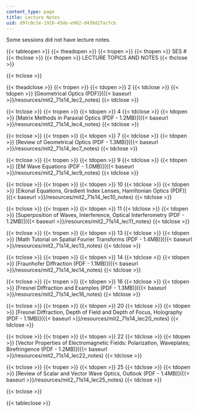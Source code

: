 ```yaml
---
content_type: page
title: Lecture Notes
uid: d97c0c1e-1916-45de-e962-d439d27acfcb
---
```


Some sessions did not have lecture notes.

{{< tableopen >}}
{{< theadopen >}}
{{< tropen >}}
{{< thopen >}}
SES #
{{< thclose >}}
{{< thopen >}}
LECTURE TOPICS AND NOTES
{{< thclose >}}

{{< trclose >}}

{{< theadclose >}}
{{< tropen >}}
{{< tdopen >}}
2
{{< tdclose >}}
{{< tdopen >}}
[Geometrical Optics (PDF)]({{< baseurl >}}/resources/mit2_71s14_lec2_notes)
{{< tdclose >}}

{{< trclose >}}
{{< tropen >}}
{{< tdopen >}}
4
{{< tdclose >}}
{{< tdopen >}}
[Matrix Methods in Paraxial Optics (PDF - 1.2MB)]({{< baseurl >}}/resources/mit2_71s14_lec4_notes)
{{< tdclose >}}

{{< trclose >}}
{{< tropen >}}
{{< tdopen >}}
7
{{< tdclose >}}
{{< tdopen >}}
[Review of Geometrical Optics (PDF - 1.3MB)]({{< baseurl >}}/resources/mit2_71s14_lec7_notes)
{{< tdclose >}}

{{< trclose >}}
{{< tropen >}}
{{< tdopen >}}
9
{{< tdclose >}}
{{< tdopen >}}
[EM Wave Equations (PDF - 1.0MB)]({{< baseurl >}}/resources/mit2_71s14_lec9_notes)
{{< tdclose >}}

{{< trclose >}}
{{< tropen >}}
{{< tdopen >}}
10
{{< tdclose >}}
{{< tdopen >}}
[Eikonal Equations, Gradient Index Lenses, Hamiltonian Optics (PDF)]({{< baseurl >}}/resources/mit2_71s14_lec10_notes)
{{< tdclose >}}

{{< trclose >}}
{{< tropen >}}
{{< tdopen >}}
11
{{< tdclose >}}
{{< tdopen >}}
[Superposition of Waves, Interference, Optical Interferometry (PDF - 1.2MB)]({{< baseurl >}}/resources/mit2_71s14_lec11_notes)
{{< tdclose >}}

{{< trclose >}}
{{< tropen >}}
{{< tdopen >}}
13
{{< tdclose >}}
{{< tdopen >}}
[Math Tutorial on Spatial Fourier Transforms (PDF - 1.4MB)]({{< baseurl >}}/resources/mit2_71s14_lec13_notes)
{{< tdclose >}}

{{< trclose >}}
{{< tropen >}}
{{< tdopen >}}
14
{{< tdclose >}}
{{< tdopen >}}
[Fraunhofer Diffraction (PDF - 1.1MB)]({{< baseurl >}}/resources/mit2_71s14_lec14_notes)
{{< tdclose >}}

{{< trclose >}}
{{< tropen >}}
{{< tdopen >}}
16
{{< tdclose >}}
{{< tdopen >}}
[Fresnel Diffraction and Examples (PDF - 1.3MB)]({{< baseurl >}}/resources/mit2_71s14_lec16_notes)
{{< tdclose >}}

{{< trclose >}}
{{< tropen >}}
{{< tdopen >}}
20
{{< tdclose >}}
{{< tdopen >}}
[Fresnel Diffraction, Depth of Field and Depth of Focus, Holography (PDF - 1.1MB)]({{< baseurl >}}/resources/mit2_71s14_lec20_notes)
{{< tdclose >}}

{{< trclose >}}
{{< tropen >}}
{{< tdopen >}}
22
{{< tdclose >}}
{{< tdopen >}}
[Vector Properties of Electromagnetic Fields: Polarization, Waveplates; Birefringence (PDF - 1.2MB)]({{< baseurl >}}/resources/mit2_71s14_lec22_notes)
{{< tdclose >}}

{{< trclose >}}
{{< tropen >}}
{{< tdopen >}}
25
{{< tdclose >}}
{{< tdopen >}}
[Review of Scalar and Vector Wave Optics, Outlook (PDF - 1.4MB)]({{< baseurl >}}/resources/mit2_71s14_lec25_notes)
{{< tdclose >}}

{{< trclose >}}

{{< tableclose >}}